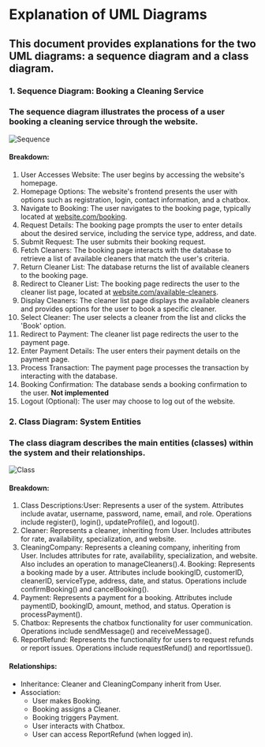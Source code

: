 # Explanation of UML Diagrams

## This document provides explanations for the two UML diagrams: a sequence diagram and a class diagram.

### 1. Sequence Diagram: Booking a Cleaning Service
### The sequence diagram illustrates the process of a user booking a cleaning service through the website.

![Sequence](https://github.com/user-attachments/assets/7050c9b7-dd60-4237-b9e5-a25cea120714)

#### Breakdown:
1. User Accesses Website: The user begins by accessing the website's homepage.
2. Homepage Options: The website's frontend presents the user with options such as registration, login, contact information, and a chatbox.
3. Navigate to Booking: The user navigates to the booking page, typically located at [website.com/booking](http://3.27.120.57/booking-page/).
4. Request Details: The booking page prompts the user to enter details about the desired service, including the service type, address, and date.
5. Submit Request: The user submits their booking request.
6. Fetch Cleaners: The booking page interacts with the database to retrieve a list of available cleaners that match the user's criteria.
7. Return Cleaner List: The database returns the list of available cleaners to the booking page.
8. Redirect to Cleaner List: The booking page redirects the user to the cleaner list page, located at [website.com/available-cleaners](http://3.27.120.57/available-cleaners/).
9. Display Cleaners: The cleaner list page displays the available cleaners and provides options for the user to book a specific cleaner.
10. Select Cleaner: The user selects a cleaner from the list and clicks the 'Book' option.
11. Redirect to Payment: The cleaner list page redirects the user to the payment page.
12. Enter Payment Details: The user enters their payment details on the payment page.
13. Process Transaction: The payment page processes the transaction by interacting with the database.
14. Booking Confirmation: The database sends a booking confirmation to the user. __Not implemented__
15. Logout (Optional): The user may choose to log out of the website.



### 2. Class Diagram: System Entities
### The class diagram describes the main entities (classes) within the system and their relationships.

![Class](https://github.com/user-attachments/assets/3a738c13-b051-44a8-af74-26aafef471c7)


#### Breakdown:
1. Class Descriptions:User: Represents a user of the system. Attributes include avatar, username, password, name, email, and role. Operations include register(), login(), updateProfile(), and logout().
2. Cleaner: Represents a cleaner, inheriting from User. Includes attributes for rate, availability, specialization, and website.
3. CleaningCompany: Represents a cleaning company, inheriting from User. Includes attributes for rate, availability, specialization, and website. Also includes an operation to manageCleaners().4. Booking: Represents a booking made by a user. Attributes include bookingID, customerID, cleanerID, serviceType, address, date, and status. Operations include confirmBooking() and cancelBooking().
5. Payment: Represents a payment for a booking. Attributes include paymentID, bookingID, amount, method, and status. Operation is processPayment().
6. Chatbox: Represents the chatbox functionality for user communication. Operations include sendMessage() and receiveMessage().
7. ReportRefund: Represents the functionality for users to request refunds or report issues. Operations include requestRefund() and reportIssue().

#### Relationships:
- Inheritance: Cleaner and CleaningCompany inherit from User.
- Association:
    - User makes Booking.
    - Booking assigns a Cleaner.
    - Booking triggers Payment.
    - User interacts with Chatbox.
    - User can access ReportRefund (when logged in).
